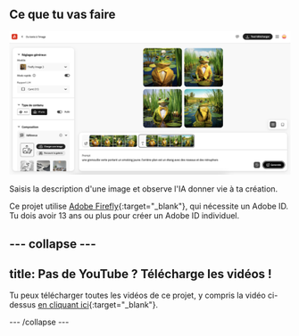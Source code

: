 ## Ce que tu vas faire

![Quatre images différentes générées par l'IA d'une grenouille portant un smoking. L'arrière-plan est un étang avec des nénuphars.](images/whatyouwillmake.png)

Saisis la description d'une image et observe l'IA donner vie à ta création.

Ce projet utilise [Adobe Firefly](https://firefly.adobe.com/){:target="_blank"}, qui nécessite un Adobe ID. Tu dois avoir 13 ans ou plus pour créer un Adobe ID individuel.

## --- collapse ---

## title: Pas de YouTube ? Télécharge les vidéos !

Tu peux télécharger toutes les vidéos de ce projet, y compris la vidéo ci-dessus [en cliquant ici](https://rpf.io/p/en/ai-image-go){:target="_blank"}.

\--- /collapse ---

